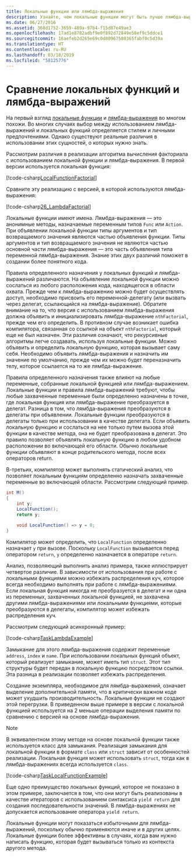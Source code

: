 ```yaml
---
title: Локальные функции или лямбда-выражения
description: Узнайте, чем локальные функции могут быть лучше лямбда-выражений.
ms.date: 06/27/2016
ms.assetid: 368d1752-3659-489a-97b4-f15d87e49ae3
ms.openlocfilehash: 17ad1e8782adbf9e0f892d72849e58ef9c5ddce1
ms.sourcegitcommit: 16aefeb2d265e69c0d80967580365fabf0c5d39a
ms.translationtype: HT
ms.contentlocale: ru-RU
ms.lasthandoff: 03/18/2019
ms.locfileid: "58125776"
---
```

# <a name="local-functions-compared-to-lambda-expressions"></a>Сравнение локальных функций и лямбда-выражений

На первый взгляд [локальные функции](programming-guide/classes-and-structs/local-functions.md) и [лямбда-выражения](./programming-guide/statements-expressions-operators/lambda-expressions.md) во многом похожи. Во многих случаях выбор между использованием лямбда-выражений и локальных функций определяется стилем и личными предпочтениями. Однако существуют реальные различия в использовании этих сущностей, о которых нужно знать.

Рассмотрим различия в реализации алгоритма вычисления факториала с использованием локальной функции и лямбда-выражения. В первой версии используется локальная функция:

[!code-csharp[LocalFunctionFactorial](../../samples/snippets/csharp/new-in-7/MathUtilities.cs#37_LocalFunctionFactorial "Recursive factorial using local function")]

Сравните эту реализацию с версией, в которой используются лямбда-выражения:

[!code-csharp[26_LambdaFactorial](../../samples/snippets/csharp/new-in-7/MathUtilities.cs#38_LambdaFactorial "Recursive factorial using lambda expressions")]

Локальные функции имеют имена. Лямбда-выражения — это анонимные методы, назначаемые переменным типов `Func` или `Action`. При объявлении локальной функции типы аргументов и тип возвращаемого значения являются частью объявления функции. Типы аргументов и тип возвращаемого значения не являются частью основной части лямбда-выражения — это часть объявления типа переменной лямбда-выражения. Знание этих двух различий поможет в создании более понятного кода.

Правила определенного назначения у локальных функций и лямбда-выражений различаются. На объявление локальной функции можно сослаться из любого расположения кода, находящегося в области охвата. Прежде чем к лямбда-выражению можно будет осуществлять доступ, необходимо присвоить его переменной-делегату (или вызвать через делегат, ссылающийся на лямбда-выражение). Обратите внимание на то, что версия с использованием лямбда-выражения должна объявить и инициализировать лямбда-выражение `nthFactorial`, прежде чем его определить. В противном случае возникает ошибка компилятора, связанная со ссылкой на объект `nthFactorial`, который еще не был назначен.
Эти различия означают, что рекурсивные алгоритмы легче создавать, используя локальные функции. Можно объявить и определить локальную функцию, которая вызывает саму себя. Необходимо объявить лямбда-выражения и назначить им значение по умолчанию, прежде чем их можно будет переназначить телу, которое ссылается на то же лямбда-выражение.

Правила определенного назначения также влияют на любые переменные, собранные локальной функцией или лямбда-выражением. Локальные функции и правила лямбда-выражений требуют, чтобы любые захваченные переменные были определенно назначены в точке, где локальная функция или лямбда-выражение преобразуется в делегат. Разница в том, что лямбда-выражения преобразуются в делегаты при объявлении. Локальные функции преобразуются в делегаты только при использовании в качестве делегата. Если объявить локальную функцию и сослаться на нее только путем вызова этой функции в качестве метода, она не будет преобразована в делегат. Это правило позволяет объявлять локальную функцию в любом удобном расположении во включающей его области. Обычно локальные функции объявляют в конце родительского метода, после всех операторов return.

В-третьих, компилятор может выполнять статический анализ, что позволяет локальным функциям определенно назначать захваченные переменные во включающей области. Рассмотрим следующий пример.

```csharp
int M()
{
    int y;
    LocalFunction();
    return y;

    void LocalFunction() => y = 0;
}
```

Компилятор может определить, что `LocalFunction` определенно назначает `y` при вызове. Поскольку `LocalFunction` вызывается перед оператором `return`, `y` определенно назначается в операторе `return`.

Анализ, позволяющий выполнить анализ примера, также иллюстрирует четвертое различие.
В зависимости от использования при работе с локальными функциями можно избежать распределения куч, которое всегда необходимо выполнять при работе с лямбда-выражениями. Если локальная функция никогда не преобразуется в делегат и ни одна из переменных, захваченных локальной функцией, не захвачена другими лямбда-выражениями или локальными функциями, которые преобразуются в делегаты, компилятор может избежать распределения куч. 

Рассмотрим следующий асинхронный пример:

[!code-csharp[TaskLambdaExample](../../samples/snippets/csharp/new-in-7/AsyncWork.cs#36_TaskLambdaExample "Task returning method with lambda expression")]

Замыкание для этого лямбда-выражения содержит переменные `address`, `index` и `name`. При использовании локальных функций объект, который реализует замыкание, может иметь тип `struct`. Этот тип структуры будет передан в локальную функцию посредством ссылки. Эта разница в реализации позволяет избежать распределения.

Создание экземпляра, необходимое для лямбда-выражений, означает выделение дополнительной памяти, что в критически важном коде может ухудшить производительность.
Локальные функции не создают этой перегрузки. В приведенном выше примере в версии с локальной функцией используется на 2 меньше операции выделения памяти по сравнению с версией на основе лямбда-выражения.

> [!NOTE]
> В эквивалентном этому методе на основе локальной функции также используется класс для замыкания. Реализация замыкания для локальной функции в формате `class` или `struct` зависит от особенностей реализации. Локальная функция может использовать `struct`, тогда как в лямбда-выражениях всегда используется `class`.

[!code-csharp[TaskLocalFunctionExample](../../samples/snippets/csharp/new-in-7/AsyncWork.cs#29_TaskExample "Task returning method with local function")]

Еще одно преимущество локальных функций, которое не показано в этом примере, заключается в том, что они могут быть реализованы в качестве итераторов с использованием синтаксиса `yield return` для создания последовательности значений. В лямбда-выражениях не допускается использование оператора `yield return`.

Локальные функции могут показаться избыточными для лямбда-выражений, поскольку обычно применяются иначе и в других целях.
Локальные функции более эффективны в случаях, когда вам нужно написать функцию, которая будет вызываться только из контекста другого метода.
